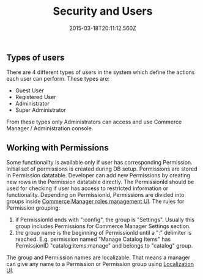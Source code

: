 ﻿---
title: Security and Users
description: Security and Users
layout: docs
date: 2015-03-18T20:11:12.560Z
priority: 2
---
## Types of users

There are 4 different types of users in the system which define the actions each user can perform. These types are:

* Guest User
* Registered User
* Administrator
* Super Administrator

From these types only Administrators can access and use Commerce Manager / Administration console.

## Working with Permissions

Some functionality is available only if user has corresponding Permission. Initial set of permissions is created during DB setup. Permissions are stored in Permission datatable. Developer can add new Permissions by creating new rows in the Permission datatable directly. The PermissionId should be used for checking if user has access to restricted information or functionality. Depending on PermissionId, Permissions are divided into groups inside [Commerce Manager roles management UI](docs/old-versions/vc113userguide/users-management-roles-and-role-assignment). The rules for Permission grouping:

1. if PermissionId ends with ":config", the group is "Settings". Usually this group includes Permissions for Commerce Manager Settings section.
2. the group name is the beginning of PermissionId until a ":" delimiter is reached. E.g. permission named "Manage Catalog Items" has PermissionID "catalog:items:manage" and belongs to "catalog" group.

The group and Permission names are localizable. That means a manager can give any name to a Permission or Permission group using [Localization UI](docs/old-versions/vc113userguide/settings/application-settings).
